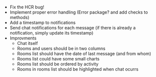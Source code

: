 - Fix the HCR bug!
- Implement proper error handling (Error package? and add checks to methods)
- Add a timestamp to notifications
- Send chat notifications for each message (if there is already a notification, simply update its timestamp)
- Improvments
  - Chat itself
  - Rooms and users should be in two columns
  - Rooms list should have the date of last message (and from whom)
  - Rooms list could have some small charts
  - Rooms list should be ordered by activity
  - Rooms in rooms list should be highlighted when chat ocurrs
